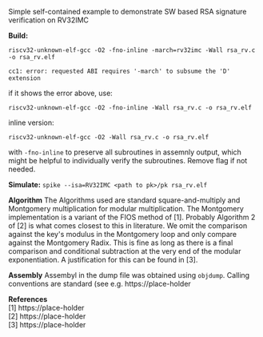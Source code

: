 Simple self-contained example to demonstrate SW based RSA signature verification on RV32IMC

**Build:**

`riscv32-unknown-elf-gcc -O2 -fno-inline -march=rv32imc -Wall rsa_rv.c -o rsa_rv.elf`

`cc1: error: requested ABI requires '-march' to subsume the 'D' extension`

if it shows the error above, use: 

`riscv32-unknown-elf-gcc -O2 -fno-inline -Wall rsa_rv.c -o rsa_rv.elf`

inline version:

`riscv32-unknown-elf-gcc -O2 -Wall rsa_rv.c -o rsa_rv.elf`

with `-fno-inline` to preserve all subroutines in assemnly output, which
might be helpful to individually verify the subroutines. Remove flag if
not needed.

**Simulate:**
`spike --isa=RV32IMC <path to pk>/pk rsa_rv.elf`

**Algorithm**
The Algorithms used are standard square-and-multiply and Montgomery
multiplication for modular multiplication.
The Montgomery implementation is a variant of the FIOS method of [1]. Probably
Algorithm 2 of [2] is what comes closest to this in literature.
We omit the comparison against the key's modulus in the Montgomery loop and
only compare against the Montgomery Radix. This is fine as long as there is
a final comparison and conditional subtraction at the very end of the modular
exponentiation. A justification for this can be found in [3].

**Assembly**
Assembyl in the dump file was obtained using `objdump`. Calling conventions
are standard (see e.g. https://place-holder

**References**  
[1] https://place-holder  
[2] https://place-holder  
[3] https://place-holder  
